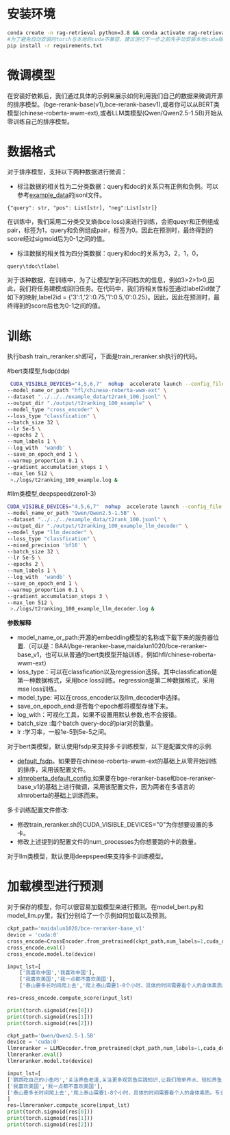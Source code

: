 

# 安装环境
```bash
conda create -n rag-retrieval python=3.8 && conda activate rag-retrieval
#为了避免自动安装的torch与本地的cuda不兼容，建议进行下一步之前先手动安装本地cuda版本兼容的torch。
pip install -r requirements.txt 
```

# 微调模型
在安装好依赖后，我们通过具体的示例来展示如何利用我们自己的数据来微调开源的排序模型。(bge-rerank-base(v1),bce-rerank-basev1),或者你可以从BERT类模型(chinese-roberta-wwm-ext),或者LLM类模型(Qwen/Qwen2.5-1.5B)开始从零训练自己的排序模型。

# 数据格式


对于排序模型，支持以下两种数据进行微调：

- 标注数据的相关性为二分类数据：query和doc的关系只有正例和负例。可以参考[example_data](https://github.com/NLPJCL/RAG-Retrieval/blob/master/example_data/t2rank_100.jsonl)的jsonl文件。
```
{"query": str, "pos": List[str], "neg":List[str]}
```
在训练中，我们采用二分类交叉熵(bce loss)来进行训练，会把queyr和正例组成pair，标签为1，query和负例组成pair，标签为0。因此在预测时，最终得到的score经过sigmoid后为0-1之间的值。
- 标注数据的相关性为四分类数据：query和doc的关系为3，2，1，0，
```
query\tdoc\tlabel
```
对于该种数据，在训练中，为了让模型学到不同档次的信息，例如3>2>1>0,因此，我们将任务建模成回归任务。在代码中，我们将相关性标签通过label2id做了如下的映射,label2id = {'3':1,'2':0.75,'1':0.5,'0':0.25}。因此，因此在预测时，最终得到的score后也为0-1之间的值。



# 训练
执行bash train_reranker.sh即可，下面是train_reranker.sh执行的代码。

#bert类模型,fsdp(ddp)
```bash
 CUDA_VISIBLE_DEVICES="4,5,6,7"  nohup  accelerate launch --config_file ../../../config/default_fsdp.yaml train_reranker.py \
--model_name_or_path "hfl/chinese-roberta-wwm-ext" \
--dataset "../../../example_data/t2rank_100.jsonl" \
--output_dir "./output/t2ranking_100_example" \
--model_type "cross_encoder" \
--loss_type "classfication" \
--batch_size 32 \
--lr 5e-5 \
--epochs 2 \
--num_labels 1 \
--log_with  'wandb' \
--save_on_epoch_end 1 \
--warmup_proportion 0.1 \
--gradient_accumulation_steps 1 \
--max_len 512 \
 >./logs/t2ranking_100_example.log &
```

#llm类模型,deepspeed(zero1-3)
```bash
CUDA_VISIBLE_DEVICES="4,5,6,7"  nohup  accelerate launch --config_file ../../../config/deepspeed/deepspeed_zero2.yaml train_reranker.py  \
--model_name_or_path "Qwen/Qwen2.5-1.5B" \
--dataset "../../../example_data/t2rank_100.jsonl" \
--output_dir "./output/t2ranking_100_example_llm_decoder" \
--model_type "llm_decoder" \
--loss_type "classfication" \
--mixed_precision 'bf16' \
--batch_size 32 \
--lr 5e-5 \
--epochs 2 \
--num_labels 1 \
--log_with  'wandb' \
--save_on_epoch_end 1 \
--warmup_proportion 0.1 \
--gradient_accumulation_steps 3 \
--max_len 512 \
 >./logs/t2ranking_100_example_llm_decoder.log &
```

**参数解释**
- model_name_or_path:开源的embedding模型的名称或下载下来的服务器位置.（可以是：BAAI/bge-reranker-base,maidalun1020/bce-reranker-base_v1，也可以从普通的bert类模型开始训练，例如hfl/chinese-roberta-wwm-ext）
- loss_type：可以在classfication以及regression选择。其中classfication是第一种数据格式，采用bce loss训练。regression是第二种数据格式，采用mse loss训练。
- model_type: 可以在cross_encoder以及llm_decoder中选择。
- save_on_epoch_end:是否每个epoch都将模型存储下来。
- log_with：可视化工具，如果不设置用默认参数,也不会报错。
- batch_size :每个batch query-doc的piar对的数量。
- lr :学习率，一般1e-5到5e-5之间。

对于bert类模型，默认使用fsdp来支持多卡训练模型，以下是配置文件的示例.
- [default_fsdp](https://github.com/NLPJCL/RAG-Retrieval/blob/master/config/default_fsdp.yaml)。如果要在chinese-roberta-wwm-ext的基础上从零开始训练的排序，采用该配置文件。
- [xlmroberta_default_config](https://github.com/NLPJCL/RAG-Retrieval/blob/master/config/xlmroberta_default_config.yaml),如果要在bge-reranker-base和bce-reranker-base_v1的基础上进行微调，采用该配置文件，因为两者在多语言的xlmroberta的基础上训练而来。

多卡训练配置文件修改:
- 修改train_reranker.sh的CUDA_VISIBLE_DEVICES="0"为你想要设置的多卡。
- 修改上述提到的配置文件的num_processes为你想要跑的卡的数量。

对于llm类模型，默认使用deepspeed来支持多卡训练模型。


# 加载模型进行预测

对于保存的模型，你可以很容易加载模型来进行预测。在model_bert.py和model_llm.py里，我们分别给了一个示例如何加载以及预测。


```python
ckpt_path='maidalun1020/bce-reranker-base_v1'
device = 'cuda:0'
cross_encode=CrossEncoder.from_pretrained(ckpt_path,num_labels=1,cuda_device=device)
cross_encode.eval()
cross_encode.model.to(device)

input_lst=[
    ['我喜欢中国','我喜欢中国'],
    ['我喜欢美国','我一点都不喜欢美国'],
    ['泰山要多长时间爬上去','爬上泰山需要1-8个小时，具体的时间需要看个人的身体素质。专业登山运动员可能只需要1个多小时就可以登顶，有些身体素质比较低的，爬的慢的就需要5个多小时了。']]

res=cross_encode.compute_score(input_lst)

print(torch.sigmoid(res[0]))
print(torch.sigmoid(res[1]))
print(torch.sigmoid(res[2]))

```

```python
ckpt_path='Qwen/Qwen2.5-1.5B'
device = 'cuda:0'
llmreranker = LLMDecoder.from_pretrained(ckpt_path,num_labels=1,cuda_device=device)
llmreranker.eval()
llmreranker.model.to(device)

input_lst=[
['鹦鹉吃自己的小鱼吗','关注养鱼老道,关注更多观赏鱼实践知识,让我们简单养水、轻松养鱼!看来是我错怪了这对迷你鹦鹉鱼,极有可能是我当天看错了,人家本来是不吃孩子的,被我误认为吃了孩子,所以硬生生的给人家分了家。'],
['我喜欢美国','我一点都不喜欢美国'],
['泰山要多长时间爬上去','爬上泰山需要1-8个小时，具体的时间需要看个人的身体素质。专业登山运动员可能只需要1个多小时就可以登顶，有些身体素质比较低的，爬的慢的就需要5个多小时了。'],
]
res=llmreranker.compute_score(input_lst)
print(torch.sigmoid(res[0]))
print(torch.sigmoid(res[1]))
print(torch.sigmoid(res[2]))

```
